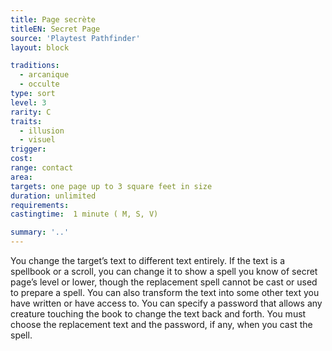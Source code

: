 ```yaml
---
title: Page secrète
titleEN: Secret Page
source: 'Playtest Pathfinder'
layout: block

traditions:
  - arcanique
  - occulte
type: sort
level: 3
rarity: C
traits:
  - illusion
  - visuel
trigger: 
cost: 
range: contact
area: 
targets: one page up to 3 square feet in size
duration: unlimited
requirements: 
castingtime:  1 minute ( M, S, V)

summary: '..'
---
```

You change the target’s text to different text entirely. If the text is a spellbook or a scroll, you can change it to show a spell you know of secret page’s level or lower, though the replacement spell cannot be cast or used to prepare a spell. You can also transform the text into some other text you have written or have access to. You can specify a password that allows any creature touching the book to change the text back and forth. You must choose the replacement text and the password, if any, when you cast the spell.